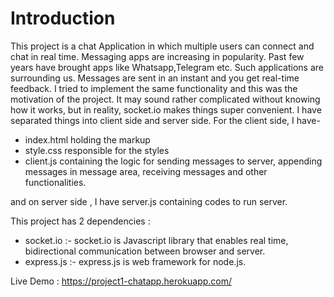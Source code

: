 # Introduction

This project is a chat Application in which multiple users can connect and chat in real time.
Messaging apps are increasing in popularity. Past few years have brought apps like Whatsapp,Telegram etc. Such applications are surrounding us. Messages are sent in an instant and you get real-time feedback. I tried to implement the same functionality and this was the motivation of the project.
It may sound rather complicated without knowing how it works, but in reality, socket.io makes things super convenient. 
I have separated things into client side and server side. For the client side, I have-
- index.html  holding the markup
- style.css responsible for the styles
- client.js containing the logic for sending messages to server, appending messages in message area,
receiving messages and other functionalities.

and on server side , I have server.js containing codes to run server.

This project has 2 dependencies : 

- socket.io :- socket.io is Javascript library that enables real time, bidirectional communication between browser and server.
- express.js :- express.js is web framework for node.js.

Live Demo : https://project1-chatapp.herokuapp.com/
